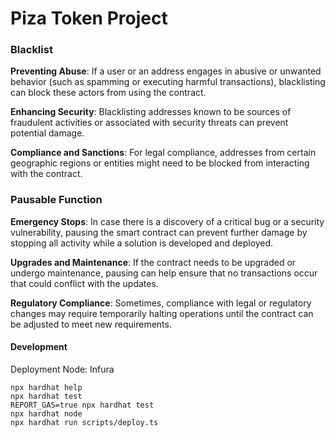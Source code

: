 # Piza Token Project

### Blacklist

**Preventing Abuse**: If a user or an address engages in abusive or unwanted behavior (such as spamming or executing harmful transactions), blacklisting can block these actors from using the contract.

**Enhancing Security**: Blacklisting addresses known to be sources of fraudulent activities or associated with security threats can prevent potential damage.

**Compliance and Sanctions**: For legal compliance, addresses from certain geographic regions or entities might need to be blocked from interacting with the contract.

### Pausable Function
**Emergency Stops**: In case there is a discovery of a critical bug or a security vulnerability, pausing the smart contract can prevent further damage by stopping all activity while a solution is developed and deployed.

**Upgrades and Maintenance**: If the contract needs to be upgraded or undergo maintenance, pausing can help ensure that no transactions occur that could conflict with the updates.

**Regulatory Compliance**: Sometimes, compliance with legal or regulatory changes may require temporarily halting operations until the contract can be adjusted to meet new requirements.

#### Development

Deployment Node: Infura

```shell
npx hardhat help
npx hardhat test
REPORT_GAS=true npx hardhat test
npx hardhat node
npx hardhat run scripts/deploy.ts
```
